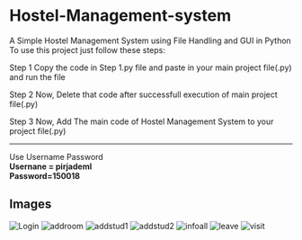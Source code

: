 # Hostel-Management-system
A Simple Hostel Management System using File Handling and GUI in Python To use this project just follow these steps:

  Step 1 Copy the code in Step 1.py file and paste in your main project file(.py) and run the file

  Step 2 Now, Delete that code after successfull execution of main project file(.py)

  Step 3 Now, Add The main code of Hostel Management System to your project file(.py)
  ***

Use Username Password  
**Usernane = pirjademl**  
**Password=150018**  
  
  
    
    
## Images

![Login](https://user-images.githubusercontent.com/85778551/236368396-12839492-704e-43bc-8fd0-c7663d03c05d.png)
![addroom](https://user-images.githubusercontent.com/85778551/236368403-ab360f2d-935b-42d2-8aa5-7dc6c60d2869.png)
![addstud1](https://user-images.githubusercontent.com/85778551/236368408-0cd1684d-93e2-4db5-96f9-17e128061d79.png)
![addstud2](https://user-images.githubusercontent.com/85778551/236368411-0224433a-8c6c-40b9-bf99-de34c2e9d5f0.png)
![infoall](https://user-images.githubusercontent.com/85778551/236368419-9ab07be1-67c9-416e-a6c0-a2c73d04c799.png)
![leave](https://user-images.githubusercontent.com/85778551/236368433-55cef83d-8910-48ad-a1ab-7d1cc86b9bc8.png)
![visit](https://user-images.githubusercontent.com/85778551/236368436-32086e34-7d4c-4695-bdc3-dbf8e1d2bb29.png)
